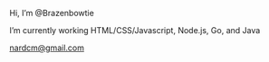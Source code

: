 Hi, I’m @Brazenbowtie

I’m currently working HTML/CSS/Javascript, Node.js, Go, and Java

nardcm@gmail.com

<!---
Brazenbowtie/Brazenbowtie is a ✨ special ✨ repository because its `README.md` (this file) appears on your GitHub profile.
You can click the Preview link to take a look at your changes.
--->
